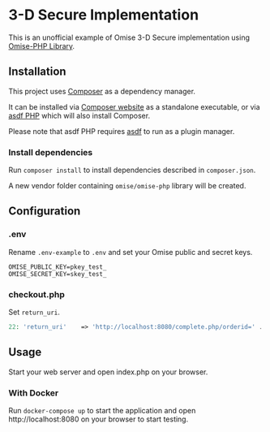 # 3-D Secure Implementation

This is an unofficial example of Omise 3-D Secure implementation using [Omise-PHP Library](https://github.com/omise/omise-php).

## Installation

This project uses [Composer](https://getcomposer.org/) as a dependency manager.

It can be installed via [Composer website](https://getcomposer.org/doc/00-intro.md#installation-linux-unix-macos) as a standalone executable, or via [asdf PHP](https://github.com/asdf-community/asdf-php) which will also install Composer.

Please note that asdf PHP requires [asdf](https://asdf-vm.com/#/core-manage-asdf) to run as a plugin manager.

### Install dependencies

Run `composer install` to install dependencies described in `composer.json`.

A new vendor folder containing `omise/omise-php` library will be created.

## Configuration

### .env

Rename `.env-example` to `.env` and set your Omise public and secret keys.

```
OMISE_PUBLIC_KEY=pkey_test_
OMISE_SECRET_KEY=skey_test_
```

### checkout.php

Set `return_uri`.

```php
22: 'return_uri'	=> 'http://localhost:8080/complete.php/orderid=' . $order_id,
```

## Usage

Start your web server and open index.php on your browser.

### With Docker

Run `docker-compose up` to start the application and open http://localhost:8080 on your browser to start testing.
